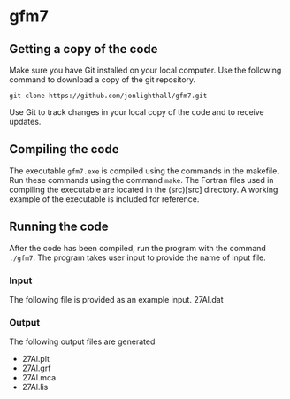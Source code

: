 # gfm7

## Getting a copy of the code
Make sure you have Git installed on your local computer. Use the following command to download a copy of the git repository.
````
git clone https://github.com/jonlighthall/gfm7.git
````
Use Git to track changes in your local copy of the code and to receive updates.
## Compiling the code
The executable `gfm7.exe` is compiled using the commands in the makefile. Run these commands using the command `make`.
The Fortran files used in compiling the executable are located in the (src)[src] directory.
A working example of the executable is included for reference.
## Running the code
After the code has been compiled, run the program with the command `./gfm7`.
The program takes user input to provide the name of input file.
### Input
The following file is provided as an example input.
27Al.dat
### Output
The following output files are generated
 * 27Al.plt
 * 27Al.grf
 * 27Al.mca
 * 27Al.lis
